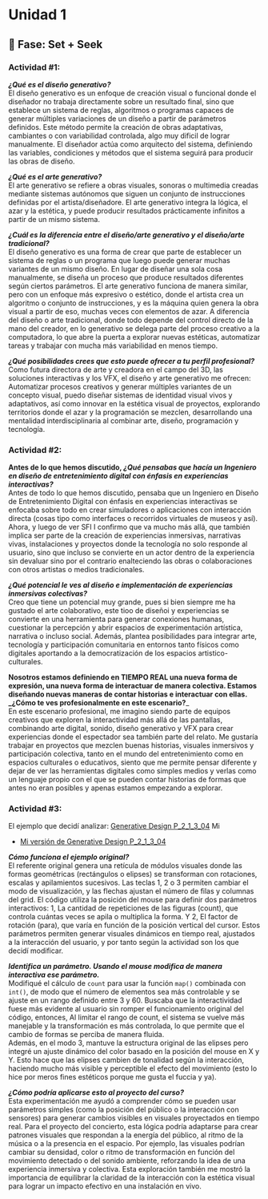 # Unidad 1

## 🔎 Fase: Set + Seek

### Actividad #1:
_**¿Qué es el diseño generativo?**_  
El diseño generativo es un enfoque de creación visual o funcional donde el diseñador no trabaja directamente sobre un resultado final, sino que establece un sistema de reglas, algoritmos o programas capaces de generar múltiples variaciones de un diseño a partir de parámetros definidos. Este método permite la creación de obras adaptativas, cambiantes o con variabilidad controlada, algo muy dificil de lograr manualmente. El diseñador actúa como arquitecto del sistema, definiendo las variables, condiciones y métodos que el sistema seguirá para producir las obras de diseño.   
  
_**¿Qué es el arte generativo?**_  
El arte generativo se refiere a obras visuales, sonoras o multimedia creadas mediante sistemas autónomos que siguen un conjunto de instrucciones definidas por el artista/diseñadore. El arte generativo integra la lógica, el azar y la estética, y puede producir resultados prácticamente infinitos a partir de un mismo sistema.

_**¿Cuál es la diferencia entre el diseño/arte generativo y el diseño/arte tradicional?**_  
El diseño generativo es una forma de crear que parte de establecer un sistema de reglas o un programa que luego puede generar muchas variantes de un mismo diseño. En lugar de diseñar una sola cosa manualmente, se diseña un proceso que produce resultados diferentes según ciertos parámetros. El arte generativo funciona de manera similar, pero con un enfoque más expresivo o estético, donde el artista crea un algoritmo o conjunto de instrucciones, y es la máquina quien genera la obra visual a partir de eso, muchas veces con elementos de azar. A diferencia del diseño o arte tradicional, donde todo depende del control directo de la mano del creador, en lo generativo se delega parte del proceso creativo a la computadora, lo que abre la puerta a explorar nuevas estéticas, automatizar tareas y trabajar con mucha más variabilidad en menos tiempo.  

_**¿Qué posibilidades crees que esto puede ofrecer a tu perfil profesional?**_  
Como futura directora de arte y creadora en el campo del 3D, las soluciones interactivas y los VFX, el diseño y arte generativo me ofrecen: Automatizar procesos creativos y generar múltiples variantes de un concepto visual, puedo diseñar sistemas de identidad visual vivos y adaptativos, así como innovar en la estética visual de proyectos, explorando territorios donde el azar y la programación se mezclen, desarrollando una mentalidad interdisciplinaria al combinar arte, diseño, programación y tecnología.

### Actividad #2:  
**Antes de lo que hemos discutido, _¿Qué pensabas que hacía un Ingeniero en diseño de entretenimiento digital con énfasis en experiencias interactivas?_**  
Antes de todo lo que hemos discutido, pensaba que un Ingeniero en Diseño de Entretenimiento Digital con énfasis en experiencias interactivas se enfocaba sobre todo en crear simuladores o aplicaciones con interacción directa (cosas tipo como interfaces o recorridos virtuales de museos y así). Ahora, y luego de ver SFI I confirmo que va mucho más allá, que también implica ser parte de la creación de experiencias inmersivas, narrativas vivas, instalaciones y proyectos donde la tecnología no solo responde al usuario, sino que incluso se convierte en un actor dentro de la experiencia sin devaluar sino por el contrario enalteciendo las obras o colaboraciones con otros artistas o medios tradicionales.
  
_**¿Qué potencial le ves al diseño e implementación de experiencias inmersivas colectivas?**_  
Creo que tiene un potencial muy grande, pues si bien siempre me ha gustado el arte colaborativo, este tioo de diseñoi y experiencias se convierte en una herramienta para generar conexiones humanas, cuestionar la percepción y abrir espacios de experimentación artística, narrativa o incluso social. Además, plantea posibilidades para integrar arte, tecnología y participación comunitaria en entornos tanto físicos como digitales aportando a la democratización de los espacios artistico-culturales.

**Nosotros estamos definiendo en TIEMPO REAL una nueva forma de expresión, una nueva forma de interactuar de manera colectiva. Estamos diseñando nuevas maneras de contar historias e interactuar con ellas. _¿Cómo te ves profesionalmente en este escenario?**_  
En este escenario profesional, me imagino siendo parte de equipos creativos que exploren la interactividad más allá de las pantallas, combinando arte digital, sonido, diseño generativo y VFX para crear experiencias donde el espectador sea también parte del relato. Me gustaría trabajar en proyectos que mezclen buenas historias, visuales inmersivos y participación colectiva, tanto en el mundo del entretenimiento como en espacios culturales o educativos, siento que me permite pensar diferente y dejar de ver las herramientas digitales como simples medios y verlas como un lenguaje propio con el que se pueden contar historias de formas que antes no eran posibles y apenas estamos empezando a explorar.
  
### Actividad #3:  
El ejemplo que decidí analizar: [Generative Design P_2_1_3_04](https://editor.p5js.org/generative-design/sketches/P_2_1_3_04)
Mi 

- [Mi versión de Generative Design P_2_1_3_04](https://editor.p5js.org/stellarkind/full/prT-lJrs7)

_**Cómo funciona el ejemplo original?**_  
El referente original genera una retícula de módulos visuales donde las formas geométricas (rectángulos o elipses) se transforman con rotaciones, escalas y apilamientos sucesivos. Las teclas 1, 2 o 3 permiten cambiar el modo de visualización, y las flechas ajustan el número de filas y columnas del grid.
El código utiliza la posición del mouse para definir dos parámetros interactivos: 1, La cantidad de repeticiones de las figuras (count), que controla cuántas veces se apila o multiplica la forma. Y 2, El factor de rotación (para), que varía en función de la posición vertical del cursor. Estos parámetros permiten generar visuales dinámicos en tiempo real, ajustados a la interacción del usuario, y por tanto según la actividad son los que decidí modificar.

  
_**Identifica un parámetro. Usando el mouse modifica de manera interactiva ese parámetro.**_  
Modifiqué el cálculo de ```count``` para usar la función ```map()``` combinada con ```int()```, de modo que el número de elementos sea más controlable y se ajuste en un rango definido entre 3 y 60. Buscaba que la interactividad fuese más evidente al usuario sin romper el funcionamiento original del código, entonces, Al limitar el rango de count, el sistema se vuelve más manejable y la transformación es más controlada, lo que permite que el cambio de formas se perciba de manera fluida.  
Además, en el modo 3, mantuve la estructura original de las elipses pero integré un ajuste dinámico del color basado en la posición del mouse en X y Y. Esto hace que las elipses cambien de tonalidad según la interacción, haciendo mucho más visible y perceptible el efecto del movimiento (esto lo hice por meros fines estéticos porque me gusta el fuccia y ya).


_**¿Cómo podría aplicarse esto al proyecto del curso?**_  
Esta experimentación me ayudó a comprender cómo se pueden usar parámetros simples (como la posición del público o la interacción con sensores) para generar cambios visibles en visuales proyectados en tiempo real.
Para el proyecto del concierto, esta lógica podría adaptarse para crear patrones visuales que respondan a la energía del público, al ritmo de la música o a la presencia en el espacio.
Por ejemplo, las visuales podrían cambiar su densidad, color o ritmo de transformación en función del movimiento detectado o del sonido ambiente, reforzando la idea de una experiencia inmersiva y colectiva.
Esta exploración también me mostró la importancia de equilibrar la claridad de la interacción con la estética visual para lograr un impacto efectivo en una instalación en vivo.
